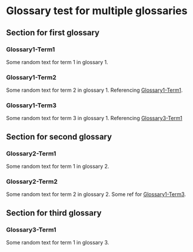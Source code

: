 # Glossary test for multiple glossaries


## Section for first glossary

<a id="term-Glossary1-Term1"></a>

### Glossary1-Term1
Some random text for term 1 in glossary 1.

<a id="term-Glossary1-Term2"></a>

### Glossary1-Term2
Some random text for term 2 in glossary 1. Referencing [Glossary1-Term1](#term-Glossary1-Term1).

<a id="term-Glossary1-Term3"></a>

### Glossary1-Term3
Some random text for term 3 in glossary 1. Referencing [Glossary3-Term1](#term-Glossary3-Term1)


## Section for second glossary

<a id="term-Glossary2-Term1"></a>

### Glossary2-Term1
Some random text for term 1 in glossary 2.

<a id="term-Glossary2-Term2"></a>

### Glossary2-Term2
Some random text for term 2 in glossary 2. Some ref for [Glossary1-Term3](#term-Glossary1-Term3).


## Section for third glossary

<a id="term-Glossary3-Term1"></a>

### Glossary3-Term1
Some random text for term 1 in glossary 3.